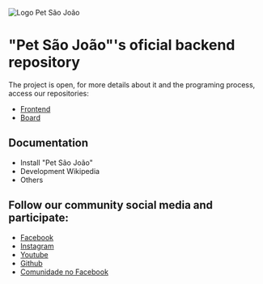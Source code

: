   
![Logo Pet São João]

# "Pet São João"'s oficial backend repository

The project is open, for more details about it and the programing process, access our repositories:

 - [Frontend]
 - [Board]

## Documentation

- Install "Pet São João"
- Development Wikipedia
- Others

## Follow our community social media and participate:

- [Facebook]()
- [Instagram]()
- [Youtube]()
- [Github]()
- [Comunidade no Facebook]()

[Frontend]: https://github.com/aluisribeiro/petsaojoao-flutter
[Board]: https://github.com/aluisribeiro/petsaojoao-board
[Logo Pet São João]: https://github.com/LucasNicolauDelGiudice/petsaojoao-board/blob/master/public/images/Screenshot.png
[Gif Exemplo]: https://github.com/LucasNicolauDelGiudice/petsaojoao-board/blob/master/public/images/Hello%20World.gif
